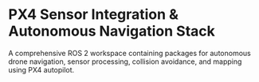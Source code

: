 # PX4 Sensor Integration & Autonomous Navigation Stack

A comprehensive ROS 2 workspace containing packages for autonomous drone navigation, sensor processing, collision avoidance, and mapping using PX4 autopilot.
